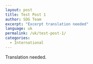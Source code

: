 ```yaml
---
layout: post
title: Test Post 1
author: SDG Team
excerpt: "Excerpt translation needed"
language: uk
permalink: /uk/test-post-1/
categories:
  - International
---
```


Translation needed.
